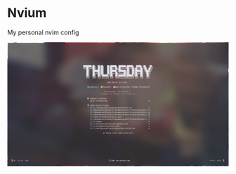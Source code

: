 # Nvium
My personal nvim config

![ss](https://github.com/elit3rjmg/nvim/blob/master/screenshot/nvium3.png)
